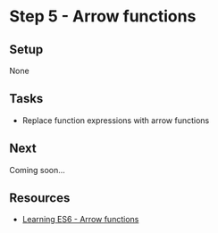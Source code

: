 # Step 5 - Arrow functions

## Setup

None

## Tasks

- Replace function expressions with arrow functions

## Next

Coming soon...

## Resources

- [Learning ES6 - Arrow functions](http://www.benmvp.com/learning-es6-arrow-functions/)
